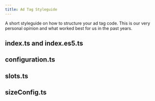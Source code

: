```yaml
---
title: Ad Tag Styleguide
---
```


A short styleguide on how to structure your ad tag code. This is our very personal opinion and what worked best for us
in the past years.

## index.ts and index.es5.ts

## configuration.ts

## slots.ts

## sizeConfig.ts
